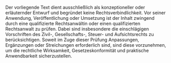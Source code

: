 Der vorliegende Text dient ausschließlich als konzeptioneller oder erläuternder Entwurf und begründet keine Rechtsverbindlichkeit.
Vor seiner Anwendung, Veröffentlichung oder Umsetzung ist der Inhalt zwingend durch eine qualifizierte Rechtsanwältin oder einen qualifizierten Rechtsanwalt zu prüfen. Dabei sind insbesondere die einschlägigen Vorschriften des Zivil-, Gesellschafts-, Steuer- und Aufsichtsrechts zu berücksichtigen.
Soweit im Zuge dieser Prüfung Anpassungen, Ergänzungen oder Streichungen erforderlich sind, sind diese vorzunehmen, um die rechtliche Wirksamkeit, Gesetzeskonformität und praktische Anwendbarkeit sicherzustellen.